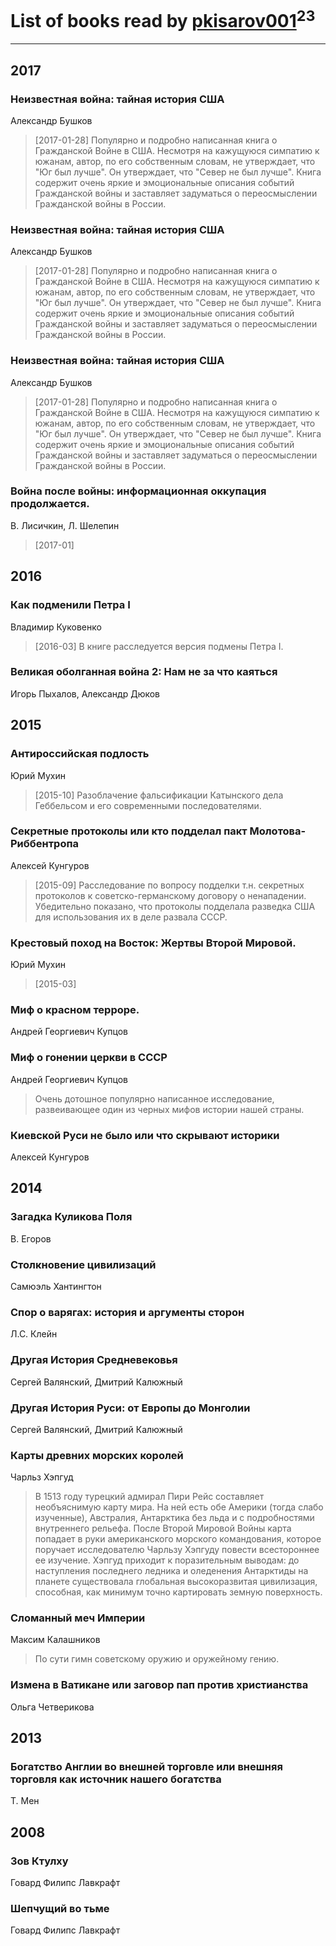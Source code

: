 # List of books read by [pkisarov001](http://openid.yandex.ru/pkisarov001/)<sup>23</sup>
---

## 2017

### Неизвестная война: тайная история США
Александр Бушков
> [2017-01-28] Популярно и подробно написанная книга о Гражданской Войне в США. Несмотря на кажущуюся симпатию к южанам, автор, по его собственным словам, не утверждает, что "Юг был лучше". Он утверждает, что "Север не был лучше". Книга содержит очень яркие и эмоциональные описания событий Гражданской войны и заставляет задуматься о переосмыслении Гражданской войны в России.


### Неизвестная война: тайная история США
Александр Бушков
> [2017-01-28] Популярно и подробно написанная книга о Гражданской Войне в США. Несмотря на кажущуюся симпатию к южанам, автор, по его собственным словам, не утверждает, что "Юг был лучше". Он утверждает, что "Север не был лучше". Книга содержит очень яркие и эмоциональные описания событий Гражданской войны и заставляет задуматься о переосмыслении Гражданской войны в России.


### Неизвестная война: тайная история США
Александр Бушков
> [2017-01-28] Популярно и подробно написанная книга о Гражданской Войне в США. Несмотря на кажущуюся симпатию к южанам, автор, по его собственным словам, не утверждает, что "Юг был лучше". Он утверждает, что "Север не был лучше". Книга содержит очень яркие и эмоциональные описания событий Гражданской войны и заставляет задуматься о переосмыслении Гражданской войны в России.


### Война после войны: информационная оккупация продолжается.
В. Лисичкин, Л. Шелепин
> [2017-01] 



## 2016

### Как подменили Петра I
Владимир Куковенко
> [2016-03] В книге расследуется версия подмены Петра I.


### Великая оболганная война 2: Нам не за что каяться
Игорь Пыхалов, Александр Дюков



## 2015

### Антироссийская подлость
Юрий Мухин
> [2015-10] Разоблачение фальсификации Катынского дела Геббельсом и его современными последователями.


### Секретные протоколы или кто подделал пакт Молотова-Риббентропа
Алексей Кунгуров
> [2015-09] Расследование по вопросу подделки т.н. секретных протоколов к советско-германскому договору о ненападении. Убедительно показано, что протоколы подделала разведка США для использования их в деле развала СССР.


### Крестовый поход на Восток: Жертвы Второй Мировой.
Юрий Мухин
> [2015-03] 


### Миф о красном терроре.
Андрей Георгиевич Купцов


### Миф о гонении церкви в СССР
Андрей Георгиевич Купцов
> Очень дотошное популярно написанное исследование, развеивающее один из черных мифов истории нашей страны.


### Киевской Руси не было или что скрывают историки
Алексей Кунгуров



## 2014

### Загадка Куликова Поля
В. Егоров


### Столкновение цивилизаций
Самюэль Хантингтон


### Спор о варягах: история и аргументы сторон
Л.С. Клейн


### Другая История Средневековья
Сергей Валянский, Дмитрий Калюжный


### Другая История Руси: от Европы до Монголии
Сергей Валянский, Дмитрий Калюжный


### Карты древних морских королей
Чарльз Хэпгуд
> В 1513 году турецкий адмирал Пири Рейс составляет необъяснимую карту мира. На ней есть обе Америки (тогда слабо изученные), Австралия, Антарктика без льда и с подробностями внутреннего рельефа. После Второй Мировой Войны карта попадает в руки американского морского командования, которое поручает исследователю Чарльзу Хэпгуду повести всестороннее ее изучение. Хэпгуд приходит к поразительным выводам: до наступления последнего ледника и оледенения Антарктиды на планете существовала глобальная высокоразвитая цивилизация, способная, как минимум точно картировать земную поверхность.


### Сломанный меч Империи
Максим Калашников
> По сути гимн советскому оружию и оружейному гению.


### Измена в Ватикане или заговор пап против христианства
Ольга Четверикова



## 2013

### Богатство Англии во внешней торговле или внешняя торговля как источник нашего богатства
Т. Мен



## 2008

### Зов Ктулху
Говард Филипс Лавкрафт


### Шепчущий во тьме
Говард Филипс Лавкрафт



